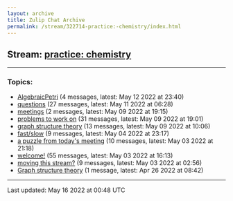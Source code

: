 ```yaml
---
layout: archive
title: Zulip Chat Archive
permalink: /stream/322714-practice:-chemistry/index.html
---
```


## Stream: [practice: chemistry](https://mattecapu.github.io/ct-zulip-archive/stream/322714-practice:-chemistry/index.html)
---

### Topics:

* [AlgebraicPetri](topic/topic_AlgebraicPetri.html) (4 messages, latest: May 12 2022 at 23:40)
* [questions](topic/topic_questions.html) (27 messages, latest: May 11 2022 at 06:28)
* [meetings](topic/topic_meetings.html) (2 messages, latest: May 09 2022 at 19:15)
* [problems to work on](topic/topic_problems.20to.20work.20on.html) (31 messages, latest: May 09 2022 at 19:01)
* [graph structure theory](topic/topic_graph.20structure.20theory.html) (13 messages, latest: May 09 2022 at 10:06)
* [fast/slow](topic/topic_fast.2Fslow.html) (9 messages, latest: May 04 2022 at 23:17)
* [a puzzle from today's meeting](topic/topic_a.20puzzle.20from.20today's.20meeting.html) (10 messages, latest: May 03 2022 at 21:18)
* [welcome!](topic/topic_welcome!.html) (55 messages, latest: May 03 2022 at 16:13)
* [moving this stream?](topic/topic_moving.20this.20stream.3F.html) (9 messages, latest: May 03 2022 at 02:56)
* [Graph structure theory](topic/topic_Graph.20structure.20theory.html) (1 message, latest: Apr 26 2022 at 08:42)

<hr><p>Last updated: May 16 2022 at 00:48 UTC</p>